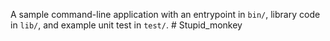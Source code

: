A sample command-line application with an entrypoint in `bin/`, library code
in `lib/`, and example unit test in `test/`.
#   S t u p i d _ m o n k e y  
 